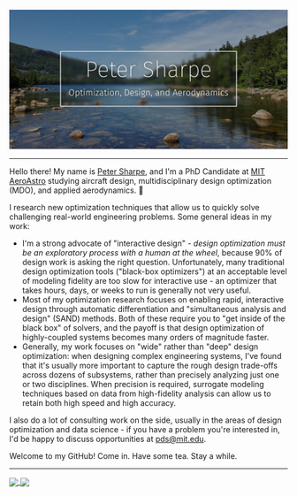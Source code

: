 ![Title Splash](https://github.com/peterdsharpe/peterdsharpe/raw/master/assets/AcadiaEdited.jpg)


-----

Hello there! My name is [Peter Sharpe](http://peterdsharpe.github.io/), and I'm a PhD Candidate at [MIT AeroAstro](https://aeroastro.mit.edu/) studying aircraft design, multidisciplinary design optimization (MDO), and applied aerodynamics. :rocket:

I research new optimization techniques that allow us to quickly solve challenging real-world engineering problems. Some general ideas in my work:
* I'm a strong advocate of "interactive design" - *design optimization must be an exploratory process with a human at the wheel*, because 90% of design work is asking the right question. Unfortunately, many traditional design optimization tools ("black-box optimizers") at an acceptable level of modeling fidelity are too slow for interactive use - an optimizer that takes hours, days, or weeks to run is generally not very useful.
* Most of my optimization research focuses on enabling rapid, interactive design through automatic differentiation and "simultaneous analysis and design" (SAND) methods. Both of these require you to "get inside of the black box" of solvers, and the payoff is that design optimization of highly-coupled systems becomes many orders of magnitude faster.
* Generally, my work focuses on "wide" rather than "deep" design optimization: when designing complex engineering systems, I've found that it's usually more important to capture the rough design trade-offs across dozens of subsystems, rather than precisely analyzing just one or two disciplines. When precision is required, surrogate modeling techniques based on data from high-fidelity analysis can allow us to retain both high speed and high accuracy.

I also do a lot of consulting work on the side, usually in the areas of design optimization and data science - if you have a problem you're interested in, I'd be happy to discuss opportunities at pds@mit.edu.

Welcome to my GitHub! Come in. Have some tea. Stay a while.

-----

<a href="https://github.com/anuraghazra/github-readme-stats">
  <img align="center" src="https://github-readme-stats.vercel.app/api?username=peterdsharpe&show_icons=true&count_private=true" />
</a>
<a href="https://github.com/anuraghazra/convoychat">
  <img align="center" src="https://github-readme-stats.vercel.app/api/top-langs/?username=peterdsharpe&hide=HTML&layout=compact" />
</a>
